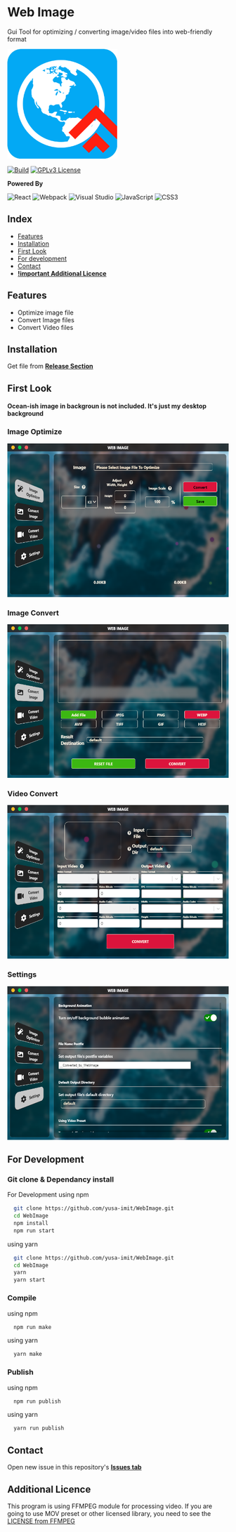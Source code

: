 
# Web Image

Gui Tool for optimizing / converting image/video files into web-friendly format





<img src="./readme_images/readmelogo.png" height=250px />
    
[![Build](https://img.shields.io/github/workflow/status/yusa-imit/WebImage/Build)]()
[![GPLv3 License](https://img.shields.io/badge/License-GPL%20v3-yellow.svg)](https://opensource.org/licenses/)


  
**Powered By**

![React](https://img.shields.io/badge/react-%2320232a.svg?style=for-the-badge&logo=react&logoColor=%2361DAFB)
![Webpack](https://img.shields.io/badge/webpack-%238DD6F9.svg?style=for-the-badge&logo=webpack&logoColor=black)
![Visual Studio](https://img.shields.io/badge/Visual%20Studio-5C2D91.svg?style=for-the-badge&logo=visual-studio&logoColor=white)
![JavaScript](https://img.shields.io/badge/javascript-%23323330.svg?style=for-the-badge&logo=javascript&logoColor=%23F7DF1E)
![CSS3](https://img.shields.io/badge/css3-%231572B6.svg?style=for-the-badge&logo=css3&logoColor=white)

## Index

- [Features](#Features)
- [Installation](#Installation)
- [First Look](#First-Look)
- [For development](#For-Development)
- [Contact](#Contact)
- [__!important Additional Licence__](#Additional-Licence)


## Features

- Optimize image file
- Convert Image files
- Convert Video files

  
## Installation

Get file from [__Release Section__](https://github.com/yusa-imit/WebImage/releases)



## First Look
#### Ocean-ish image in backgroun is not included. It's just my desktop background

### Image Optimize


<img src="./readme_images/1.png" height=350px />
          
          
### Image Convert
          
          
<img src="./readme_images/3.png" height=350px />     



### Video Convert
          
          
<img src="./readme_images/2.png" height=350px />    



### Settings
          
          
<img src="./readme_images/4.png" height=350px />          
          



  
## For Development

### Git clone & Dependancy install

For Development using npm
```bash
  git clone https://github.com/yusa-imit/WebImage.git
  cd WebImage
  npm install
  npm run start
```


using yarn

```bash
  git clone https://github.com/yusa-imit/WebImage.git
  cd WebImage
  yarn
  yarn start
```


### Compile


using npm
```bash
  npm run make
```


using yarn
```bash
  yarn make
```

### Publish


using npm
```bash
  npm run publish
```



using yarn
```bash
  yarn run publish
```


## Contact



Open new issue in this repository's [__Issues tab__](https://github.com/yusa-imit/WebImage/issues)



## Additional Licence

This program is using FFMPEG module for processing video.
If you are going to use MOV preset or other licensed library, you need to see the [LICENSE from FFMPEG](https://github.com/FFmpeg/FFmpeg/blob/master/LICENSE.md)
